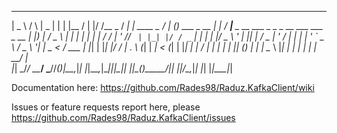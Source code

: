 ﻿  ____      _    ____  _   _ _____  _  __      __ _          ____ _ _            _     ____                                          
 |  _ \    / \  |  _ \| | | |__  / | |/ /__ _ / _| | ____ _ / ___| (_) ___ _ __ | |_  / ___|___  _ __  ___ _   _ _ __ ___   ___ _ __ 
 | |_) |  / _ \ | | | | | | | / /  | ' // _` | |_| |/ / _` | |   | | |/ _ \ '_ \| __|| |   / _ \| '_ \/ __| | | | '_ ` _ \ / _ \ '__|
 |  _ <  / ___ \| |_| | |_| |/ /_ _| . \ (_| |  _|   < (_| | |___| | |  __/ | | | |_ | |__| (_) | | | \__ \ |_| | | | | | |  __/ |   
 |_| \_\/_/   \_\____/ \___//____(_)_|\_\__,_|_| |_|\_\__,_|\____|_|_|\___|_| |_|\__(_)____\___/|_| |_|___/\__,_|_| |_| |_|\___|_|   

Documentation here: https://github.com/Rades98/Raduz.KafkaClient/wiki

Issues or feature requests report here, please https://github.com/Rades98/Raduz.KafkaClient/issues